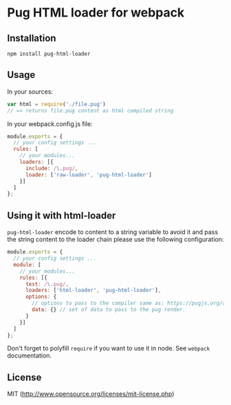 # Pug HTML loader for webpack

## Installation

`npm install pug-html-loader`

## Usage

In your sources:

``` javascript
var html = require('./file.pug')
// => returns file.pug content as html compiled string
```

In your webpack.config.js  file:

```javascript
module.exports = {
  // your config settings ...
  rules: [
    // your modules...
    loaders: [{
      include: /\.pug/,
      loader: ['raw-loader', 'pug-html-loader']
    }]
  ]
};
```

## Using it with html-loader

`pug-html-loader` encode to content to a string variable to avoid it and pass the string content to the loader chain please use the following configuration:

```javascript
module.exports = {
  // your config settings ...
  module: [
    // your modules...
    rules: [{
      test: /\.pug/,
      loaders: ['html-loader', 'pug-html-loader'],
      options: {
        // options to pass to the compiler same as: https://pugjs.org/api/reference.html
        data: {} // set of data to pass to the pug render.
      }
    }]
  ]
};
```


Don't forget to polyfill `require` if you want to use it in node.
See `webpack` documentation.

## License

MIT (http://www.opensource.org/licenses/mit-license.php)
